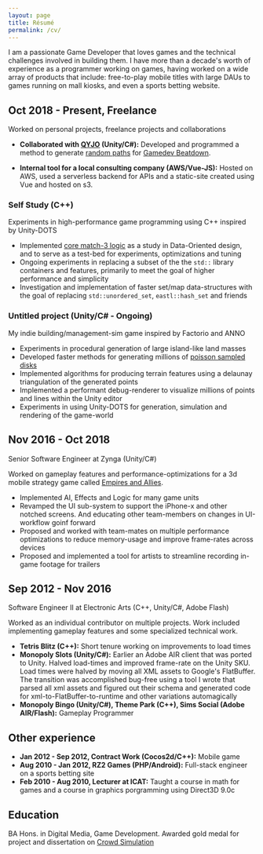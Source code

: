 ```yaml
---
layout: page
title: Résumé
permalink: /cv/
---
```


I am a passionate Game Developer that loves games and the technical challenges involved in building them. I have more than a decade's worth of experience as a programmer working on games, having worked on a wide array of products that include: free-to-play mobile titles with large DAUs to games running on mall kiosks, and even a sports betting website.

## Oct 2018 - Present, Freelance
Worked on personal projects, freelance projects and collaborations

- **Collaborated with [QYJO](https://qyjo.in/) (Unity/C#):** Developed and programmed a method to generate [random paths](https://medium.com/@1basudevpatel/random-paths-in-gamedev-beatdown-a913a1d8c5e6) for [Gamedev Beatdown](https://store.steampowered.com/app/1100300/Gamedev_Beatdown/).

- **Internal tool for a local consulting company (AWS/Vue-JS):** Hosted on AWS, used a serverless backend for APIs and a static-site created using Vue and hosted on s3.

### Self Study (C++)

Experiments in high-performance game programming using C++ inspired by Unity-DOTS

- Implemented [core match-3 logic](https://github.com/bapel/CodeSomeGames/tree/match3/Match3) as a study in Data-Oriented design, and to serve as a test-bed for experiments, optimizations and tuning
- Ongoing experiments in replacing a subset of the the `std::` library containers and features, primarily to meet the goal of higher performance and simplicity
- Investigation and implementation of faster set/map data-structures with the goal of replacing `std::unordered_set`, `eastl::hash_set` and friends

### Untitled project (Unity/C# - Ongoing)

My indie building/management-sim game inspired by Factorio and ANNO

- Experiments in procedural generation of large island-like land masses
- Developed faster methods for generating millions of [poisson sampled disks](https://medium.com/@1basudevpatel/faster-poisson-sampling-a76cb9a99825)
- Implemented algorithms for producing terrain features using a delaunay triangulation of the generated points
- Implemented a performant debug-renderer to visualize millions of points and lines within the Unity editor
- Experiments in using Unity-DOTS for generation, simulation and rendering of the game-world

## Nov 2016 - Oct 2018
Senior Software Engineer at Zynga (Unity/C#)

Worked on gameplay features and performance-optimizations for a 3d mobile strategy game called [Empires and Allies](https://www.youtube.com/watch?v=XT-J99zNf_w).

- Implemented AI, Effects and Logic for many game units
- Revamped the UI sub-system to support the iPhone-x and other notched screens. And educating other team-members on changes in UI-workflow goinf forward
- Proposed and worked with team-mates on multiple performance optimizations to reduce memory-usage and improve frame-rates across devices
- Proposed and implemented a tool for artists to streamline recording in-game footage for trailers

## Sep 2012 - Nov 2016
Software Engineer II at Electronic Arts (C++, Unity/C#, Adobe Flash)

Worked as an individual contributor on multiple projects. Work included implementing gameplay features and some specialized technical work.

- **Tetris Blitz (C++):** Short tenure working on improvements to load times
- **Monopoly Slots (Unity/C#):** Earlier an Adobe AIR client that was ported to Unity. Halved load-times and improved frame-rate on the Unity SKU. Load times were halved by moving all XML assets to Google's FlatBuffer. The transition was accomplished bug-free using a tool I wrote that parsed all xml assets and figured out their schema and generated code for xml-to-FlatBuffer-to-runtime and other variations automagically
- **Monopoly Bingo (Unity/C#), Theme Park (C++), Sims Social (Adobe AIR/Flash):** Gameplay Programmer

## Other experience

- **Jan 2012 - Sep 2012, Contract Work (Cocos2d/C++):** Mobile game
- **Aug 2010 - Jan 2012, RZ2 Games (PHP/Android):** Full-stack engineer on a sports betting site
- **Feb 2010 - Aug 2010, Lecturer at ICAT:** Taught a course in math for games and a course in graphics porgramming using Direct3D 9.0c

## Education

BA Hons. in Digital Media, Game Development. Awarded gold medal for project and dissertation on [Crowd Simulation](https://www.youtube.com/watch?v=vxSII4mlig8)